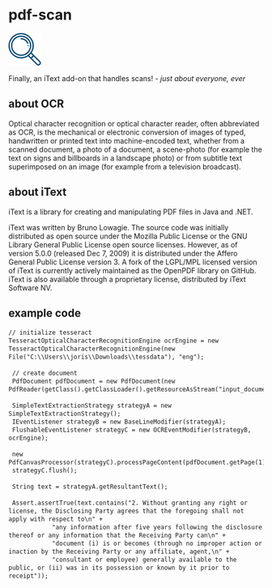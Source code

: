 # pdf-scan

<img src="loupe.svg" width="64px" height="64px">

Finally, an iText add-on that handles scans! - *just about everyone, ever*

## about OCR
Optical character recognition or optical character reader, often abbreviated as OCR, is the mechanical or electronic conversion of images of typed, handwritten or printed text into machine-encoded text, whether from a scanned document, a photo of a document, a scene-photo (for example the text on signs and billboards in a landscape photo) or from subtitle text superimposed on an image (for example from a television broadcast).

## about iText
iText is a library for creating and manipulating PDF files in Java and .NET.  

iText was written by Bruno Lowagie. The source code was initially distributed as open source under the Mozilla Public License or the GNU Library General Public License open source licenses. However, as of version 5.0.0 (released Dec 7, 2009) it is distributed under the Affero General Public License version 3. A fork of the LGPL/MPL licensed version of iText is currently actively maintained as the OpenPDF library on GitHub. iText is also available through a proprietary license, distributed by iText Software NV.

## example code

    // initialize tesseract
    TesseractOpticalCharacterRecognitionEngine ocrEngine = new TesseractOpticalCharacterRecognitionEngine(new File("C:\\Users\\joris\\Downloads\\tessdata"), "eng");

     // create document
     PdfDocument pdfDocument = new PdfDocument(new PdfReader(getClass().getClassLoader().getResourceAsStream("input_document.pdf")));

     SimpleTextExtractionStrategy strategyA = new SimpleTextExtractionStrategy();
     IEventListener strategyB = new BaseLineModifier(strategyA);
     FlushableEventListener strategyC = new OCREventModifier(strategyB, ocrEngine);

     new PdfCanvasProcessor(strategyC).processPageContent(pdfDocument.getPage(1));
     strategyC.flush();

     String text = strategyA.getResultantText();

     Assert.assertTrue(text.contains("2. Without granting any right or license, the Disclosing Party agrees that the foregoing shall not apply with respect to\n" +
                "any information after five years following the disclosure thereof or any information that the Receiving Party can\n" +
                "document (i) is or becomes (through no improper action or inaction by the Receiving Party or any affiliate, agent,\n" +
                "consultant or employee) generally available to the public, or (ii) was in its possession or known by it prior to receipt"));

